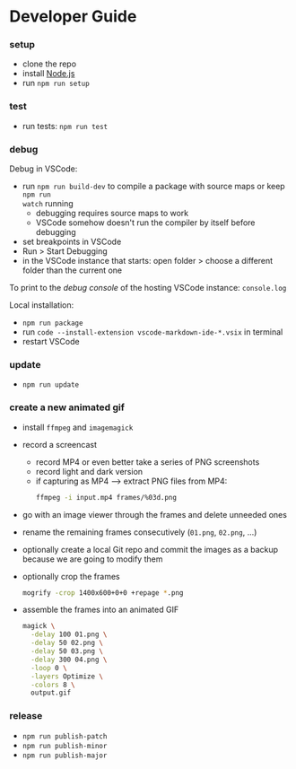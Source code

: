 # Developer Guide

### setup

- clone the repo
- install [Node.js](https://nodejs.org)
- run <code type="npm/script-call">npm run setup</code>

### test

- run tests: <code type="npm/script-call">npm run test</code>

### debug

Debug in VSCode:

- run <code type="npm/script-call">npm run build-dev</code> to compile a package
  with source maps or keep <code type="npm/script-call">npm run watch</code>
  running
  - debugging requires source maps to work
  - VSCode somehow doesn't run the compiler by itself before debugging
- set breakpoints in VSCode
- Run > Start Debugging
- in the VSCode instance that starts: open folder > choose a different folder
  than the current one

To print to the _debug console_ of the hosting VSCode instance: `console.log`

Local installation:

- <code type="npm/script-call">npm run package</code>
- run `code --install-extension vscode-markdown-ide-*.vsix` in terminal
- restart VSCode

### update

- <code type="npm/script-call">npm run update</code>

### create a new animated gif

- install `ffmpeg` and `imagemagick`
- record a screencast
  - record MP4 or even better take a series of PNG screenshots
  - record light and dark version
  - if capturing as MP4 --> extract PNG files from MP4:
    ```bash
    ffmpeg -i input.mp4 frames/%03d.png
    ```
- go with an image viewer through the frames and delete unneeded ones
- rename the remaining frames consecutively (`01.png`, `02.png`, ...)
- optionally create a local Git repo and commit the images as a backup because
  we are going to modify them
- optionally crop the frames

  ```bash
  mogrify -crop 1400x600+0+0 +repage *.png
  ```
- assemble the frames into an animated GIF

  ```bash
  magick \
    -delay 100 01.png \
    -delay 50 02.png \
    -delay 50 03.png \
    -delay 300 04.png \
    -loop 0 \
    -layers Optimize \
    -colors 8 \
    output.gif
  ```

### release

- <code type="npm/script-call">npm run publish-patch</code>
- <code type="npm/script-call">npm run publish-minor</code>
- <code type="npm/script-call">npm run publish-major</code>
